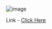 ![image](https://github.com/user-attachments/assets/f6db8c32-4670-4200-a585-0c7783b6b47d)

Link - [Click Here](https://laboratory-activity2.vercel.app/#)
